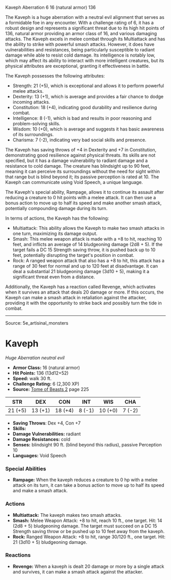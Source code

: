<MonsterName/>Kaveph</MonsterName>
<CreatureType/>Aberration</CreatureType>
<CR/>6</CR>
<AC/>16 (natural armor)</AC>
<HP/>136</HP>
<summary>The Kaveph is a huge aberration with a neutral evil alignment that serves as a formidable foe in any encounter. With a challenge rating of 6, it has a robust design and represents a significant threat due to its high hit points of 136, natural armor providing an armor class of 16, and various damaging attacks. The Kaveph excels in melee combat through its Multiattack and has the ability to strike with powerful smash attacks. However, it does have vulnerabilities and resistances, being particularly susceptible to radiant damage while able to resist cold damage. Its intelligence is notably low, which may affect its ability to interact with more intelligent creatures, but its physical attributes are exceptional, granting it effectiveness in battle.</summary>

<detail>

The Kaveph possesses the following attributes:
- Strength: 21 (+5), which is exceptional and allows it to perform powerful melee attacks.
- Dexterity: 13 (+1), which is average and provides a fair chance to dodge incoming attacks.
- Constitution: 18 (+4), indicating good durability and resilience during combat.
- Intelligence: 8 (-1), which is bad and results in poor reasoning and problem-solving skills.
- Wisdom: 10 (+0), which is average and suggests it has basic awareness of its surroundings.
- Charisma: 7 (-2), indicating very bad social skills and presence.

The Kaveph has saving throws of +4 in Dexterity and +7 in Constitution, demonstrating good resilience against physical threats. Its skills are not specified, but it has a damage vulnerability to radiant damage and a resistance to cold damage. The creature has blindsight up to 90 feet, meaning it can perceive its surroundings without the need for sight within that range but is blind beyond it; its passive perception is rated at 10. The Kaveph can communicate using Void Speech, a unique language.

The Kaveph's special ability, Rampage, allows it to continue its assault after reducing a creature to 0 hit points with a melee attack. It can then use a bonus action to move up to half its speed and make another smash attack, potentially compounding damage during its turn.

In terms of actions, the Kaveph has the following:
- Multiattack: This ability allows the Kaveph to make two smash attacks in one turn, maximizing its damage output.
- Smash: This melee weapon attack is made with a +8 to hit, reaching 10 feet, and inflicts an average of 14 bludgeoning damage (2d8 + 5). If the target fails a DC 15 Strength saving throw, it is pushed back up to 10 feet, potentially disrupting the target's position in combat.
- Rock: A ranged weapon attack that also has a +8 to hit, this attack has a range of 30 feet for normal and up to 120 feet at disadvantage. It can deal a substantial 21 bludgeoning damage (3d10 + 5), making it a significant threat even from a distance.

Additionally, the Kaveph has a reaction called Revenge, which activates when it survives an attack that deals 20 damage or more. If this occurs, the Kaveph can make a smash attack in retaliation against the attacker, providing it with the opportunity to strike back and possibly turn the tide in combat.</detail>



---

Source: 5e_artisinal_monsters

# Kaveph

*Huge* *Aberration* *neutral evil*

- **Armor Class:** 16 (natural armor)
- **Hit Points:** 136 (13d12+52)
- **Speed:** walk 30 ft.
- **Challenge Rating:** 6 (2,300 XP)
- **Source:** [Tome of Beasts 2](https://koboldpress.com/kpstore/product/tome-of-beasts-2-for-5th-edition) page 225

| STR | DEX | CON | INT | WIS | CHA |
| --- | --- | --- | --- | --- | --- |
| 21 (+5) | 13 (+1) | 18 (+4) | 8 (-1) | 10 (+0) | 7 (-2) |

- **Saving Throws**: Dex +4, Con +7
- **Skills:** 
- **Damage Vulnerabilities:** radiant
- **Damage Resistances:** cold
- **Senses:** blindsight 90 ft. (blind beyond this radius), passive Perception 10
- **Languages:** Void Speech

### Special Abilities

- **Rampage:** When the kaveph reduces a creature to 0 hp with a melee attack on its turn, it can take a bonus action to move up to half its speed and make a smash attack.

### Actions

- **Multiattack:** The kaveph makes two smash attacks.
- **Smash:** Melee Weapon Attack: +8 to hit, reach 10 ft., one target. Hit: 14 (2d8 + 5) bludgeoning damage. The target must succeed on a DC 15 Strength saving throw or be pushed up to 10 feet away from the kaveph.
- **Rock:** Ranged Weapon Attack: +8 to hit, range 30/120 ft., one target. Hit: 21 (3d10 + 5) bludgeoning damage.

### Reactions

- **Revenge:** When a kaveph is dealt 20 damage or more by a single attack and survives, it can make a smash attack against the attacker.




